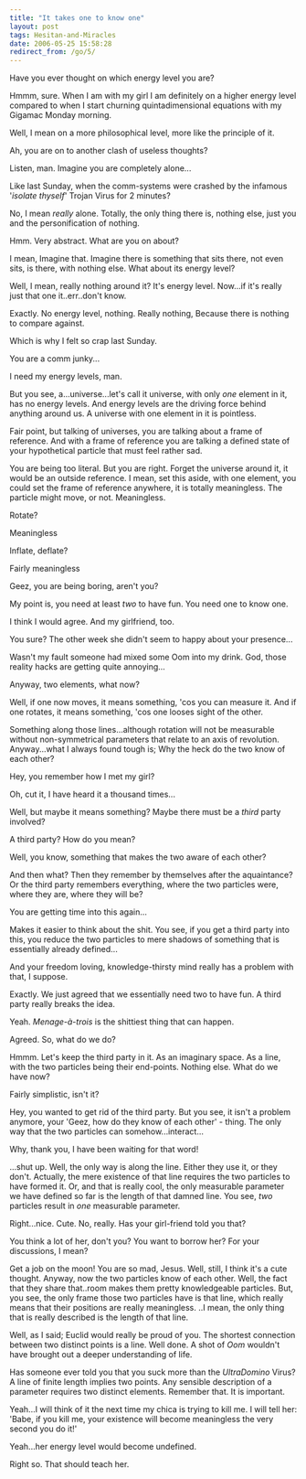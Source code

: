 ```yaml
---
title: "It takes one to know one"
layout: post
tags: Hesitan-and-Miracles
date: 2006-05-25 15:58:28
redirect_from: /go/5/
---
```


      

Have you ever thought on which energy level you are?

Hmmm, sure. When I am with my girl I am definitely on a higher energy          level compared to when I start churning quintadimensional equations with          my Gigamac Monday morning.

Well, I mean on a more philosophical level, more like the principle of          it.

Ah, you are on to another clash of useless thoughts?

Listen, man. Imagine you are completely alone...

Like last Sunday, when the comm-systems were crashed by the infamous &#39;_isolate          thyself_&#39; Trojan Virus for 2 minutes?

No, I mean _really_ alone. Totally, the only thing there is, nothing          else, just you and the personification of nothing.

Hmm. Very abstract. What are you on about?

I mean, Imagine that. Imagine there is something that sits there, not          even sits, is there, with nothing else. What about its energy level?

Well, I mean, really nothing around it? It&#39;s energy level. Now...if it&#39;s          really just that one it..err..don&#39;t know.

Exactly. No energy level, nothing. Really nothing, Because there is nothing          to compare against.

Which is why I felt so crap last Sunday.

You are a comm junky...

I need my energy levels, man.

But you see, a...universe...let&#39;s call it universe, with only _one_          element in it, has no energy levels. And energy levels are the driving          force behind anything around us. A universe with one element in it is          pointless.

Fair point, but talking of universes, you are talking about a frame of          reference. And with a frame of reference you are talking a defined state          of your hypothetical particle that must feel rather sad.

You are being too literal. But you are right. Forget the universe around          it, it would be an outside reference. I mean, set this aside, with one          element, you could set the frame of reference anywhere, it is totally          meaningless. The particle might move, or not. Meaningless.

Rotate?

Meaningless

Inflate, deflate?

Fairly meaningless

Geez, you are being boring, aren&#39;t you?

My point is, you need at least _two_ to have fun. You need one to          know one.

I think I would agree. And my girlfriend, too.

You sure? The other week she didn&#39;t seem to happy about your presence...

Wasn&#39;t my fault someone had mixed some Oom into my drink. God, those reality          hacks are getting quite annoying...

Anyway, two elements, what now?

Well, if one now moves, it means something, &#39;cos you can measure it. And          if one rotates, it means something, &#39;cos one looses sight of the other.

Something along those lines...although rotation will not be measurable          without non-symmetrical parameters that relate to an axis of revolution.          Anyway...what I always found tough is; Why the heck do the two know of          each other?

Hey, you remember how I met my girl?

Oh, cut it, I have heard it a thousand times...

Well, but maybe it means something? Maybe there must be a _third_          party involved?

A third party? How do you mean?

Well, you know, something that makes the two aware of each other?

And then what? Then they remember by themselves after the aquaintance?          Or the third party remembers everything, where the two particles were,          where they are, where they will be?

You are getting time into this again...

Makes it easier to think about the shit. You see, if you get a third party          into this, you reduce the two particles to mere shadows of something that          is essentially already defined...

And your freedom loving, knowledge-thirsty mind really has a problem with          that, I suppose.

Exactly. We just agreed that we essentially need two to have fun. A third          party really breaks the idea.

Yeah. _Menage-à-trois_ is the shittiest thing that can happen.

Agreed. So, what do we do?

Hmmm. Let&#39;s keep the third party in it. As an imaginary space. As a line,          with the two particles being their end-points. Nothing else. What do we          have now?

Fairly simplistic, isn&#39;t it?

Hey, you wanted to get rid of the third party. But you see, it isn&#39;t a          problem anymore, your &#39;Geez, how do they know of each other&#39; - thing.          The only way that the two particles can somehow...interact...

Why, thank you, I have been waiting for that word!

...shut up. Well, the only way is along the line. Either they use it,          or they don&#39;t. Actually, the mere existence of that line requires the          two particles to have formed it. Or, and that is really cool, the only          measurable parameter we have defined so far is the length of that damned          line. You see, _two_ particles result in _one_ measurable parameter.

Right...nice. Cute. No, really. Has your girl-friend told you that?

You think a lot of her, don&#39;t you? You want to borrow her? For your discussions,          I mean?

Get a job on the moon! You are so mad, Jesus. Well, still, I think it&#39;s          a cute thought. Anyway, now the two particles know of each other. Well,          the fact that they share that..room makes them pretty knowledgeable particles.          But, you see, the only frame those two particles have is that line, which          really means that their positions are really meaningless. ..I mean, the          only thing that is really described is the length of that line.

Well, as I said; Euclid would really be proud of you. The shortest connection          between two distinct points is a line. Well done. A shot of _Oom_          wouldn&#39;t have brought out a deeper understanding of life.

Has someone ever told you that you suck more than the _UltraDomino_          Virus? A line of finite length implies two points. Any sensible description          of a parameter requires two distinct elements. Remember that. It is important.

Yeah...I will think of it the next time my chica is trying to kill me.          I will tell her: &#39;Babe, if you kill me, your existence will become meaningless          the very second you do it!&#39;

Yeah...her energy level would become undefined.

Right so. That should teach her.
 